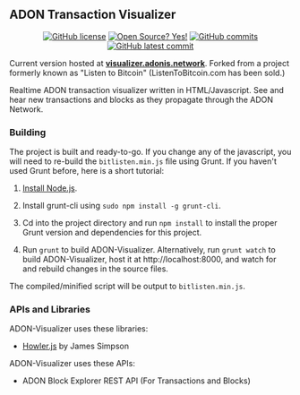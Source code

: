 ## ADON Transaction Visualizer ##

<div align="center">

[![GitHub license](https://img.shields.io/github/license/AdonisNetwork/ADON-Visualizer/)](https://github.com/AdonisNetwork/ADON-Visualizer/blob/gh-pages/LICENSE)
[![Open Source? Yes!](https://badgen.net/badge/Open%20Source%20%3F/Yes%21/blue?icon=github)](https://github.com/AdonisNetwork/ADON-Visualizer/)
[![GitHub commits](https://badgen.net/github/commits/AdonisNetwork/ADON-Visualizer/gh-pages/)](https://GitHub.com/AdonisNetwork/ADON-Visualizer/commit/gh-pages/)
[![GitHub latest commit](https://badgen.net/github/last-commit/AdonisNetwork/ADON-Visualizer/gh-pages/)](https://GitHub.com/AdonisNetwork/ADON-Visualizer/commit/gh-pages/)

</div>

Current version hosted at [**visualizer.adonis.network**](https://visualizer.adonis.network). Forked from a project formerly known as "Listen to Bitcoin" (ListenToBitcoin.com has been sold.)

Realtime ADON transaction visualizer written in HTML/Javascript. See and hear new transactions and blocks as they propagate through the ADON Network.

### Building ###

The project is built and ready-to-go. If you change any of the javascript, you will need to re-build the `bitlisten.min.js` file using Grunt. If you haven't used Grunt before, here is a short tutorial:

1. [Install Node.js](https://nodejs.org/download/).

2. Install grunt-cli using `sudo npm install -g grunt-cli`.

2. Cd into the project directory and run `npm install` to install the proper Grunt version and dependencies for this project.

3. Run `grunt` to build ADON-Visualizer. Alternatively, run `grunt watch` to build ADON-Visualizer, host it at http://localhost:8000, and watch for and rebuild changes in the source files.

The compiled/minified script will be output to `bitlisten.min.js`.

### APIs and Libraries ###

ADON-Visualizer uses these libraries:

* [Howler.js](http://goldfirestudios.com/blog/104/howler.js-Modern-Web-Audio-Javascript-Library) by James Simpson

ADON-Visualizer uses these APIs:

* ADON Block Explorer REST API (For Transactions and Blocks)


